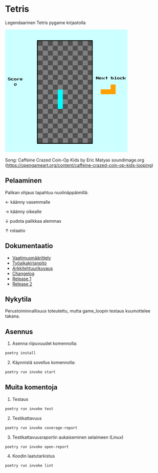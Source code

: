 # Tetris

Legendaarinen Tetris pygame kirjastolla

<img src="https://github.com/smannist/ot2023/blob/master/dokumentaatio/images/tetris.png" width="400" height="400">

Song: Caffeine Crazed Coin-Op Kids by Eric Matyas soundimage.org (https://opengameart.org/content/caffeine-crazed-coin-op-kids-looping)

## Pelaaminen

Palikan ohjaus tapahtuu nuolinäppäimillä:

&#8592; käänny vasemmalle

&#8594; käänny oikealle

&#8595; pudota palikkaa alemmas

&#8593; rotaatio

## Dokumentaatio

- [Vaatimusmäärittely](https://github.com/smannist/ot2023/blob/master/dokumentaatio/vaatimusmaarittely.md)
- [Työaikakirjanpito](https://github.com/smannist/ot2023/blob/master/dokumentaatio/tyoaikakirjanpito.md)
- [Arkkitehtuurikuvaus](https://github.com/smannist/ot2023/blob/master/dokumentaatio/arkkitehtuuri.md)
- [Changelog](https://github.com/smannist/ot2023/blob/master/dokumentaatio/changelog.md)
- [Release 1](https://github.com/smannist/ot2023/releases/tag/viikko5)
- [Release 2](https://github.com/smannist/ot2023/releases/tag/viikko6)

## Nykytila

Perustoiminnallisuus toteutettu, mutta game_loopin testaus kuumottelee takana.

## Asennus

1. Asenna riipuvuudet komennolla:

```bash
poetry install
```

2. Käynnistä sovellus komennolla:

```bash
poetry run invoke start
```

## Muita komentoja

1. Testaus

```bash
poetry run invoke test
```

2. Testikattavuus

```bash
poetry run invoke coverage-report
```

3. Testikattavuusraportin aukaiseminen selaimeen (Linux)

```bash
poetry run invoke open-report
```

4. Koodin laatutarkistus

```bash
poetry run invoke lint
```
